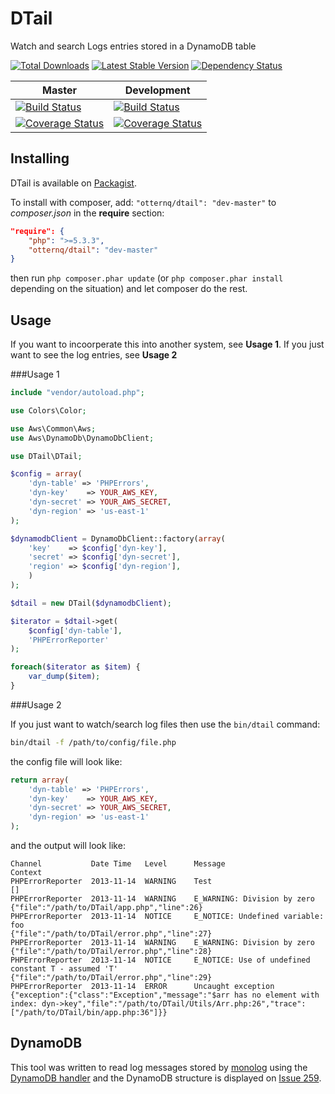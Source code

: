 DTail
================

Watch and search Logs entries stored in a DynamoDB table

[![Total Downloads](https://poser.pugx.org/otternq/DTail/downloads.png)](https://packagist.org/packages/otternq/DTail)
[![Latest Stable Version](https://poser.pugx.org/otternq/DTail/v/stable.png)](https://packagist.org/packages/otternq/DTail)
[![Dependency Status](https://www.versioneye.com/package/otternq--dtail/badge.png)](https://www.versioneye.com/package/otternq--dtail)


| Master | Development |
| ------ | ----------- |
| [![Build Status](https://travis-ci.org/otternq/DTail.png?branch=master)](https://travis-ci.org/otternq/DTail) | [![Build Status](https://travis-ci.org/otternq/DTail.png?branch=development)](https://travis-ci.org/otternq/DTail) |
| [![Coverage Status](https://coveralls.io/repos/otternq/DTail/badge.png?branch=master)](https://coveralls.io/r/otternq/DTail?branch=master) | [![Coverage Status](https://coveralls.io/repos/otternq/DTail/badge.png?branch=development)](https://coveralls.io/r/otternq/DTail?branch=development) |

Installing
-------

DTail is available on [Packagist](https://packagist.org/packages/otternq/dtail).

To install with composer, add: `"otternq/dtail": "dev-master"` to _composer.json_ in the **require** section:

```json
"require": {
    "php": ">=5.3.3",
    "otternq/dtail": "dev-master"
}
```

then run `php composer.phar update` (or `php composer.phar install` depending on the situation) and let composer do the rest.

Usage
-------

If you want to incoorperate this into another system, see **Usage 1**. If you just want to see the log entries, see **Usage 2**

###Usage 1

```php
include "vendor/autoload.php";

use Colors\Color;

use Aws\Common\Aws;
use Aws\DynamoDb\DynamoDbClient;

use DTail\DTail;

$config = array(
    'dyn-table' => 'PHPErrors',
    'dyn-key'    => YOUR_AWS_KEY,
    'dyn-secret' => YOUR_AWS_SECRET,
    'dyn-region' => 'us-east-1'
);

$dynamodbClient = DynamoDbClient::factory(array(
    'key'    => $config['dyn-key'],
    'secret' => $config['dyn-secret'],
    'region' => $config['dyn-region'],
    )
);

$dtail = new DTail($dynamodbClient);

$iterator = $dtail->get(
    $config['dyn-table'], 
    'PHPErrorReporter'
);

foreach($iterator as $item) {
    var_dump($item);
}

```

###Usage 2

If you just want to watch/search log files then use the `bin/dtail` command:

```bash
bin/dtail -f /path/to/config/file.php
```

the config file will look like:

```php
return array(
    'dyn-table' => 'PHPErrors',
    'dyn-key'    => YOUR_AWS_KEY,
    'dyn-secret' => YOUR_AWS_SECRET,
    'dyn-region' => 'us-east-1'
);
```

and the output will look like:

```
Channel           Date Time   Level      Message                                                      Context
PHPErrorReporter  2013-11-14  WARNING    Test                                                         []
PHPErrorReporter  2013-11-14  WARNING    E_WARNING: Division by zero                                  {"file":"/path/to/DTail/app.php","line":26}
PHPErrorReporter  2013-11-14  NOTICE     E_NOTICE: Undefined variable: foo                            {"file":"/path/to/DTail/error.php","line":27}
PHPErrorReporter  2013-11-14  WARNING    E_WARNING: Division by zero                                  {"file":"/path/to/DTail/error.php","line":28}
PHPErrorReporter  2013-11-14  NOTICE     E_NOTICE: Use of undefined constant T - assumed 'T'          {"file":"/path/to/DTail/error.php","line":29}
PHPErrorReporter  2013-11-14  ERROR      Uncaught exception                                           {"exception":{"class":"Exception","message":"$arr has no element with index: dyn->key","file":"/path/to/DTail/Utils/Arr.php:26","trace":["/path/to/DTail/bin/app.php:36"]}}
```

DynamoDB
-----
This tool was written to read log messages stored by [monolog](https://github.com/Seldaek/monolog/) using the [DynamoDB handler](https://github.com/Seldaek/monolog/blob/master/src/Monolog/Handler/DynamoDbHandler.php) and the DynamoDB structure is displayed on [Issue 259](https://github.com/Seldaek/monolog/issues/259).
